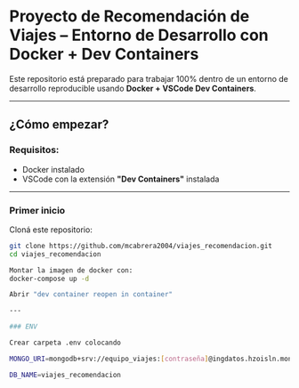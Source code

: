 # Proyecto de Recomendación de Viajes – Entorno de Desarrollo con Docker + Dev Containers

Este repositorio está preparado para trabajar 100% dentro de un entorno de desarrollo reproducible usando **Docker + VSCode Dev Containers**.

---

## ¿Cómo empezar?

### Requisitos:
- Docker instalado
- VSCode con la extensión **"Dev Containers"** instalada

---

### Primer inicio

Cloná este repositorio:
   ```bash
   git clone https://github.com/mcabrera2004/viajes_recomendacion.git
   cd viajes_recomendacion

Montar la imagen de docker con:
   docker-compose up -d

Abrir "dev container reopen in container"

---

### ENV

Crear carpeta .env colocando 

MONGO_URI=mongodb+srv://equipo_viajes:[contraseña]@ingdatos.hzoisln.mongodb.net/viajes_recomendacion?retryWrites=true&w=majority

DB_NAME=viajes_recomendacion


